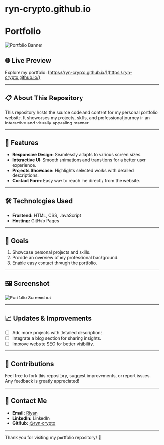 # ryn-crypto.github.io

# Portfolio

![Portfolio Banner](https://via.placeholder.com/1200x300.png?text=Welcome+to+My+Portfolio)

## 🌐 Live Preview

Explore my portfolio: [https://ryn-crypto.github.io/](https://ryn-crypto.github.io/)

---

## 📋 About This Repository

This repository hosts the source code and content for my personal portfolio website. It showcases my projects, skills, and professional journey in an interactive and visually appealing manner.

---

## 🚀 Features

- **Responsive Design:** Seamlessly adapts to various screen sizes.
- **Interactive UI:** Smooth animations and transitions for a better user experience.
- **Projects Showcase:** Highlights selected works with detailed descriptions.
- **Contact Form:** Easy way to reach me directly from the website.

---

## 🛠️ Technologies Used

- **Frontend:** HTML, CSS, JavaScript
- **Hosting:** GitHub Pages
<!-- - **Frameworks:** React, Bootstrap -->

---

## 🎯 Goals

1. Showcase personal projects and skills.
2. Provide an overview of my professional background.
3. Enable easy contact through the portfolio.

---

## 🖼️ Screenshot

![Portfolio Screenshot](https://via.placeholder.com/800x450.png?text=Portfolio+Screenshot)

---

## 📈 Updates & Improvements

- [ ] Add more projects with detailed descriptions.
- [ ] Integrate a blog section for sharing insights.
- [ ] Improve website SEO for better visibility.

---

## 🤝 Contributions

Feel free to fork this repository, suggest improvements, or report issues. Any feedback is greatly appreciated!

---

## 📧 Contact Me

- **Email:** [Riyan](mailto:riyandotianto2@gmail.com)
- **LinkedIn:** [LinkedIn](https://www.linkedin.com/in/riyan-first-tiyanto-aa5a4b168/)
- **GitHub:** [@ryn-crypto](https://github.com/ryn-crypto)

---

Thank you for visiting my portfolio repository! 🚀
